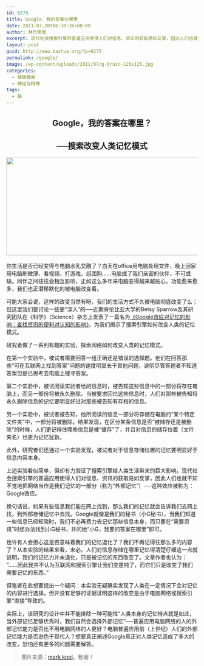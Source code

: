 ```yaml
---
id: 6275
title: Google，我的答案在哪里
date: 2011-07-20T06:30:36+00:00
author: 林竹萧萧
excerpt: 现代社会搜索引擎的普遍应用使得人们对信息、资讯的获取易如反掌，因此人们也就不知不觉地把网络当作是我们记忆的一部分（称为“外部记忆”）──这种效应被称为：Google效应。
layout: post
guid: http://www.bazhua.org/?p=6275
permalink: /google/
image: /wp-content/uploads/2011/07/g-brain-125x125.jpg
categories:
  - 健康趣闻
  - 神经与精神
tags:
  - 脑
---
```

<h2 style="text-align: center;">
  <strong>Google，我的答案在哪里？</strong>
</h2>

<h2 style="text-align: center;">
  ──搜索改变人类记忆模式
</h2>

<p style="text-align: center;">
  <a href="http://www.flickr.com/photos/markknol/2568436053/"><img class="size-large wp-image-6276 aligncenter" title="g brain" src="/wp-content/uploads/2011/07/g-brain-1024x426.jpg" alt="" width="620" height="257" srcset="/wp-content/uploads/2011/07/g-brain-1024x426.jpg 1024w, /wp-content/uploads/2011/07/g-brain-150x62.jpg 150w, /wp-content/uploads/2011/07/g-brain-300x125.jpg 300w, /wp-content/uploads/2011/07/g-brain-600x250.jpg 600w, /wp-content/uploads/2011/07/g-brain.jpg 1200w" sizes="(max-width: 620px) 100vw, 620px" /></a>
</p>

你生活是否已经变得与电脑水乳交融了？白天在office用电脑处理文件，晚上回家用电脑刷微薄、看视频、打游戏、组团购……电脑成了我们亲密的伙伴，不可或缺。同伴之间往往会相互影响，正如这么多年来电脑变得越来越贴心，功能愈来愈多，我们也正潜移默化的被电脑改变着。

可能大家会说，这样的改变当然有呀，我们的生活方式不久被电脑彻底改变了么；但这里我们要讨论一些更“深入”的──近期哥伦比亚大学的Betsy Sparrow及其研究团队在《科学》（Science）杂志上发表了一篇名为<a href="http://www.sciencemag.org/content/early/2011/07/13/science.1207745" target="_blank">《Google效应对记忆的影响：查找资讯的便利对认知的影响》</a>，为我们揭示了搜索引擎如何改变人类的记忆模式。

研究者做了一系列有趣的实验，探索网络如何改变人类的记忆模式。

在第一个实验中，被试者需要回答一组正确还是错误的选择题。他们在回答那些“可在互联网上找到答案”问题的速度明显长于其他问题，说明尽管答题者不知道答案但是已思考去电脑上搜寻答案。

第二个实验中，被试阅读实验者给的信息时，被告知这些信息中的一部分将存在电脑上，而另一部份将被永久删除。当被要求回忆这些信息时，人们对那些被告知将永久删除信息的记忆要明显好过对那些被告知有存档的信息。

另一个实验中，被试者被告知，他所阅读的信息一部分将存储在电脑的“某个特定文件夹”中，一部分将被删除。结果发现，在区分某条信息是否“被储存还是被删除”的时候，人们更记得住哪些信息是被“储存”了，并且对信息的储存位置（文件夹名）也更为记忆犹新。

此外，研究者们还通过一个实验发现，被试者对于信息存储位置的记忆要明显好于信息内容本身。

上述实验看似简单，但却有力验证了搜索引擎给人类生活带来的巨大影响。现代社会搜索引擎的普遍应用使得人们对信息、资讯的获取易如反掌，因此人们也就不知不觉地把网络当作是我们记忆的一部分（称为“外部记忆”）──这种效应被称为：Google效应。

换句话说，如果有些信息我们能在网上找到，那么我们的记忆就会告诉我们去网上找，到外部存储记忆中去找。Google就像是我们的秘书（小G秘书），当我们知道一些信息已经知晓时，我们不必再费力去记忆那些信息本身，而只要在“需要资讯”时想办法找到小G秘书，并问她“小G，我要的答案在哪里”即可。

也许有人会担心这是否意味着我们的记忆退化了？我们不再记得住那么多的内容了？从本实验的结果来看，未必。人们对信息存储在哪里记忆得清楚仔细这一点就说明，我们的记忆力并未退化，只是被记忆的东西改变了。文章作者也认为： “……因此我并不认为互联网和搜索引擎让我们变愚钝了，而它们只是改变了我们需要记忆的东西。”

但笔者在此想要提出一个疑问：本实验无疑确实发现了人类在一定情况下会对记忆的内容进行选择，但并没有足够的证据证明这样的改变是由于电脑网络或搜索引擎“直接”导致的。

实际上，该研究的设计中并不能排除一种可能性“人类本身的记忆特点就是如此，当外部记忆足够优秀时，我们自然会选择外部记忆”──普遍应用电脑网络的人的外部记忆能力是否比不用电脑网络的人更好？电脑普遍应用前（上世纪）人们的外部记忆能力是否逊色于现代人？想要真正阐述Google真正对人类记忆造成了多大的改变，恐怕还有更多的问题需要解答。

> 图片来源：[mark knol](http://www.flickr.com/photos/markknol/2568436053/)，致谢！
